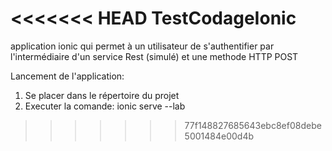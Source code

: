 <<<<<<< HEAD
TestCodageIonic
===============



application ionic qui permet  à un utilisateur de s'authentifier par l'intermédiaire d'un service Rest (simulé) et une methode HTTP POST 

Lancement de l'application:
1. Se placer dans le répertoire du projet
2. Executer la comande: ionic serve --lab


>>>>>>> 77f148827685643ebc8ef08debe5001484e00d4b

